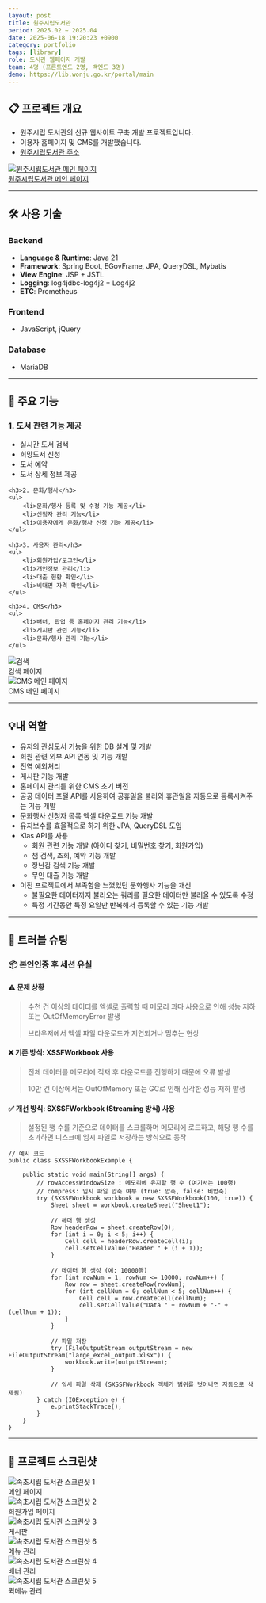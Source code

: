 ```yaml
---
layout: post
title: 원주시립도서관
period: 2025.02 ~ 2025.04
date: 2025-06-18 19:20:23 +0900
category: portfolio
tags: [library]
role: 도서관 웹페이지 개발
team: 4명 (프론트엔드 2명, 백엔드 3명)
demo: https://lib.wonju.go.kr/portal/main
---
```


## 📋 프로젝트 개요

<div class="portfolio-section">
    <div class="portfolio-content">
    <ul>
        <li>원주시립 도서관의 신규 웹사이트 구축 개발 프로젝트입니다. </li>
        <li>이용자 홈페이지 및  CMS를 개발했습니다. </li>
        <li><a href="https://lib.wonju.go.kr/portal/main" target="_blank" rel="noreferrer">원주시립도서관 주소</a></li>
    </ul>
    </div>
    <div class="portfolio-image">
        <a href="https://lib.wonju.go.kr/portal/main" target="_blank" rel="noreferrer">
            <img src="/public/img/post/wonju/main.png" alt="원주시립도서관 메인 페이지"/>
        </a>
        <a href="https://lib.wonju.go.kr/portal/main" target="_blank" rel="noreferrer">
            <div class="image-caption">원주시립도서관 메인 페이지</div>
        </a>
    </div>
</div>

---

## 🛠️ 사용 기술

### Backend

- **Language & Runtime**: Java 21
- **Framework**: Spring Boot, EGovFrame, JPA, QueryDSL, Mybatis
- **View Engine**: JSP + JSTL
- **Logging**: log4jdbc-log4j2 + Log4j2
- **ETC**: Prometheus

### Frontend

- JavaScript, jQuery

### Database

- MariaDB

---

## 🎯 주요 기능

<div class="portfolio-section">
    <div class="portfolio-content">
    <h3>1. 도서 관련 기능 제공</h3>
    <ul>
        <li>실시간 도서 검색</li>
        <li>희망도서 신청</li>
        <li>도서 예약</li>
        <li>도서 상세 정보 제공</li>
    </ul>

    <h3>2. 문화/행사</h3>
    <ul>
        <li>문화/행사 등록 및 수정 기능 제공</li>
        <li>신청자 관리 기능</li>
        <li>이용자에게 문화/행사 신청 기능 제공</li>
    </ul>

    <h3>3. 사용자 관리</h3>
    <ul>
        <li>회원가입/로그인</li>
        <li>개인정보 관리</li>
        <li>대출 현황 확인</li>
        <li>비대면 자격 확인</li>
    </ul>

    <h3>4. CMS</h3>
    <ul>
        <li>배너, 팝업 등 홈페이지 관리 기능</li>
        <li>게시판 관련 기능</li>
        <li>문화/행사 관리 기능</li>
    </ul>

</div>
    <div class="portfolio-image">
        <div class="image-group">
            <img src="/public/img/post/wonju/search.png" alt="검색">
            <div class="image-caption">검색 페이지</div>
        </div>
        <div class="image-group">
            <img src="/public/img/post/wonju/sokcho_cms_main.png" alt="CMS 메인 페이지">
            <div class="image-caption">CMS 메인 페이지</div>
        </div>
    </div>
</div>

---

## 💡내 역할

- 유저의 관심도서 기능을 위한 DB 설계 및 개발
- 회원 관련 외부 API 연동 및 기능 개발
- 전역 예외처리
- 게시판 기능 개발
- 홈페이지 관리를 위한 CMS 초기 버전
- 공공 데이터 포털 API를 사용하여 공휴일을 불러와 휴관일을 자동으로 등록시켜주는 기능 개발
- 문화행사 신청자 목록 엑셀 다운로드 기능 개발
- 유지보수를 효율적으로 하기 위한 JPA, QueryDSL 도입
- Klas API를 사용
  - 회원 관련 기능 개발 (아이디 찾기, 비밀번호 찾기, 회원가입)
  - 챔 검색, 조회, 예약 기능 개발
  - 장난감 검색 기능 개발
  - 무인 대출 기능 개발
- 이전 프로젝트에서 부족함을 느꼈었던 문화행사 기능을 개선
  - 불필요한 데이터까지 불러오는 쿼리를 필요한 데이터만 불러올 수 있도록 수정
  - 특정 기간동안 특정 요일만 반복해서 등록할 수 있는 기능 개발

---

## 🚀 트러블 슈팅

### 📦 본인인증 후 세션 유실

#### ⚠️ 문제 상황

> 수천 건 이상의 데이터를 엑셀로 출력할 때 메모리 과다 사용으로 인해 성능 저하 또는 OutOfMemoryError 발생
>
> 브라우저에서 엑셀 파일 다운로드가 지연되거나 멈추는 현상

#### ❌ 기존 방식: XSSFWorkbook 사용

> 전체 데이터를 메모리에 적재 후 다운로드를 진행하기 때문에 오류 발생
>
> 10만 건 이상에서는 OutOfMemory 또는 GC로 인해 심각한 성능 저하 발생

#### ✅ 개선 방식: SXSSFWorkbook (Streaming 방식) 사용

> 설정된 행 수를 기준으로 데이터를 스크롤하며 메모리에 로드하고, 해당 행 수를 초과하면 디스크에 임시 파일로 저장하는 방식으로 동작

```
// 예시 코드
public class SXSSFWorkbookExample {

    public static void main(String[] args) {
        // rowAccessWindowSize : 메모리에 유지할 행 수 (여기서는 100행)
        // compress: 임시 파일 압축 여부 (true: 압축, false: 비압축)
        try (SXSSFWorkbook workbook = new SXSSFWorkbook(100, true)) {
            Sheet sheet = workbook.createSheet("Sheet1");

            // 헤더 행 생성
            Row headerRow = sheet.createRow(0);
            for (int i = 0; i < 5; i++) {
                Cell cell = headerRow.createCell(i);
                cell.setCellValue("Header " + (i + 1));
            }

            // 데이터 행 생성 (예: 10000행)
            for (int rowNum = 1; rowNum <= 10000; rowNum++) {
                Row row = sheet.createRow(rowNum);
                for (int cellNum = 0; cellNum < 5; cellNum++) {
                    Cell cell = row.createCell(cellNum);
                    cell.setCellValue("Data " + rowNum + "-" + (cellNum + 1));
                }
            }

            // 파일 저장
            try (FileOutputStream outputStream = new FileOutputStream("large_excel_output.xlsx")) {
                workbook.write(outputStream);
            }

            // 임시 파일 삭제 (SXSSFWorkbook 객체가 범위를 벗어나면 자동으로 삭제됨)
        } catch (IOException e) {
            e.printStackTrace();
        }
    }
}
```

---

## 📸 프로젝트 스크린샷

<div class="screenshot-grid">
<div class="screenshot-item">
        <img src="/public/img/post/06/sokcho_2.png" alt="속초시립 도서관 스크린샷 1">
        <div class="image-caption">메인 페이지</div>
    </div>
    <div class="screenshot-item">
        <img src="/public/img/post/06/sokcho_6.png" alt="속초시립 도서관 스크린샷 2">
        <div class="image-caption">회원가입 페이지</div>
    </div>
    <div class="screenshot-item">
        <img src="/public/img/post/06/sokcho_3.png" alt="속초시립 도서관 스크린샷 3">
        <div class="image-caption">게시판</div>
    </div>
    <div class="screenshot-item">
        <img src="/public/img/post/06/sokcho_6.png" alt="속초시립 도서관 스크린샷 6">
        <div class="image-caption">메뉴 관리</div>
    </div>
    <div class="screenshot-item">
        <img src="/public/img/post/06/sokcho_4.png" alt="속초시립 도서관 스크린샷 4">
        <div class="image-caption">배너 관리</div>
    </div>
    <div class="screenshot-item">
        <img src="/public/img/post/06/sokcho_5.png" alt="속초시립 도서관 스크린샷 5">
        <div class="image-caption">퀵메뉴 관리</div>
    </div>
</div>
